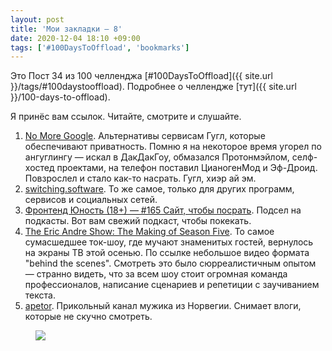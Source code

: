 ```yaml
---
layout: post
title: 'Мои закладки — 8'
date: 2020-12-04 18:10 +09:00
tags: ['#100DaysToOffload', 'bookmarks']
---
```


Это Пост 34 из 100 челленджа [#100DaysToOffload]({{ site.url }}/tags/#100daystooffload). Подробнее о челлендже [тут]({{ site.url }}/100-days-to-offload).

Я принёс вам ссылок. Читайте, смотрите и слушайте.

1. [No More Google](https://nomoregoogle.com/). Альтернативы сервисам Гугл, которые обеспечивают приватность. Помню я на некоторое время угорел по ангуглингу — искал в ДакДакГоу, обмазался Протонмэйлом, селф-хостед проектами, на телефон поставил ЦианогенМод и Эф-Дроид. Повзрослел и стало как-то насрать. Гугл, хиэр ай эм.
2. [switching.software](https://swiso.org/). То же самое, только для других программ, сервисов и социальных сетей.
3. [Фронтенд Юность (18+) — #165 Сайт, чтобы посрать](https://overcast.fm/+JTYcNj8kI). Подсел на подкасты. Вот вам свежий подкаст, чтобы покекать.
3. [The Eric Andre Show: The Making of Season Five](https://www.youtube.com/watch?v=nyGwr3UXEX8). То самое сумасшедшее ток-шоу, где мучают знаменитых гостей, вернулось на экраны ТВ этой осенью. По ссылке небольшое видео формата "behind the scenes". Смотреть это было сюрреалистичным опытом — странно видеть, что за всем шоу стоит огромная команда профессионалов, написание сценариев и репетиции с заучиванием текста.
4. [apetor](https://www.youtube.com/user/apetor). Прикольный канал мужика из Норвегии. Снимает влоги, которые не скучно смотреть.

<figure>
  <img src="{{ site.url }}/assets/images/bookmarks-8/apetor.jpg" data-action="zoom">
</figure>
